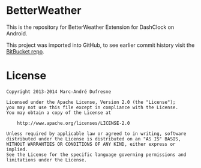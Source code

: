 BetterWeather
=============

This is the repository for BetterWeather Extension for DashClock on Android.

This project was imported into GitHub, to see earlier commit history visit the [BitBucket repo](https://bitbucket.org/MarcDufresne/betterweather/overview).

License
=============

	Copyright 2013-2014 Marc-André Dufresne
	
	Licensed under the Apache License, Version 2.0 (the "License");
	you may not use this file except in compliance with the License.
	You may obtain a copy of the License at
	
		http://www.apache.org/licenses/LICENSE-2.0
	
	Unless required by applicable law or agreed to in writing, software
	distributed under the License is distributed on an "AS IS" BASIS,
	WITHOUT WARRANTIES OR CONDITIONS OF ANY KIND, either express or implied.
	See the License for the specific language governing permissions and
	limitations under the License.
